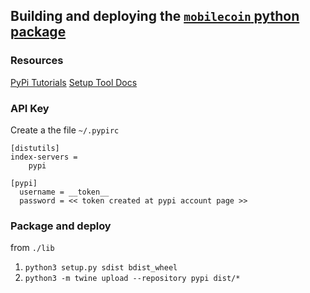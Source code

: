 ## Building and deploying the [`mobilecoin` python package](https://pypi.org/project/mobilecoin/)

### Resources

[PyPi Tutorials](https://packaging.python.org/tutorials/)
[Setup Tool Docs](https://setuptools.readthedocs.io/en/latest/setuptools.html#developer-s-guide)

### API Key

Create a the file `~/.pypirc`
```
[distutils]
index-servers =
    pypi

[pypi]
  username = __token__
  password = << token created at pypi account page >>
```

### Package and deploy

from `./lib`

1. `python3 setup.py sdist bdist_wheel`
1. `python3 -m twine upload --repository pypi dist/*`
